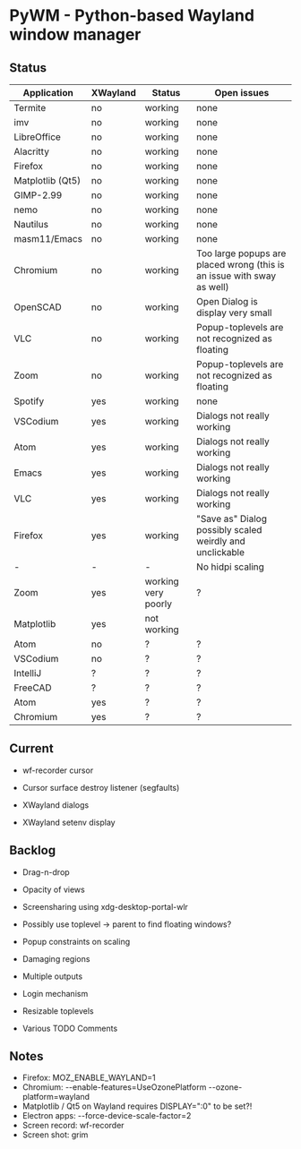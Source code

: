 # PyWM - Python-based Wayland window manager

## Status

| Application            |  XWayland | Status              | Open issues                                              |
|------------------------|-----------|---------------------|----------------------------------------------------------|
| Termite                |    no     | working             |                none                                      |
| imv                    |    no     | working             |                none                                      |
| LibreOffice            |    no     | working             |                none                                      |
| Alacritty              |    no     | working             |                none                                      |
| Firefox                |    no     | working             |                none                                      |
| Matplotlib (Qt5)       |    no     | working             |                none                                      |
| GIMP-2.99              |    no     | working             |                none                                      |
| nemo                   |    no     | working             |                none                                      |
| Nautilus               |    no     | working             |                none                                      |
| masm11/Emacs           |    no     | working             |                none                                      |
| Chromium               |    no     | working             | Too large popups are placed wrong (this is an issue with sway as well) |
| OpenSCAD               |    no     | working             | Open Dialog is display very small                        |
| VLC                    |    no     | working             | Popup-toplevels are not recognized as floating           |
| Zoom                   |    no     | working             | Popup-toplevels are not recognized as floating           |
| Spotify                |    yes    | working             |                none                                      |
| VSCodium               |    yes    | working             | Dialogs not really working                               |
| Atom                   |    yes    | working             | Dialogs not really working                               |
| Emacs                  |    yes    | working             | Dialogs not really working                               |
| VLC                    |    yes    | working             | Dialogs not really working                               |
| Firefox                |    yes    | working             | "Save as" Dialog possibly scaled weirdly and unclickable |
| -                      |    -      | -                   | No hidpi scaling                                         |
| Zoom                   |    yes    | working very poorly | ?                                                        |
| Matplotlib             |    yes    | not working         |                                                          |
| Atom                   |    no     | ?                   | ?                                                        |
| VSCodium               |    no     | ?                   | ?                                                        |
| IntelliJ               |    ?      | ?                   | ?                                                        |
| FreeCAD                |    ?      | ?                   | ?                                                        |
| Atom                   |    yes    | ?                   | ?                                                        |
| Chromium               |    yes    | ?                   | ?                                                        |


## Current

- wf-recorder cursor
- Cursor surface destroy listener (segfaults)

- XWayland dialogs
- XWayland setenv display


## Backlog

- Drag-n-drop
- Opacity of views
- Screensharing using xdg-desktop-portal-wlr

- Possibly use toplevel -> parent to find floating windows?
- Popup constraints on scaling
- Damaging regions
- Multiple outputs
- Login mechanism
- Resizable toplevels
- Various TODO Comments


## Notes

- Firefox: MOZ_ENABLE_WAYLAND=1
- Chromium: --enable-features=UseOzonePlatform --ozone-platform=wayland
- Matplotlib / Qt5 on Wayland requires DISPLAY=":0" to be set?!
- Electron apps: --force-device-scale-factor=2
- Screen record: wf-recorder
- Screen shot: grim
